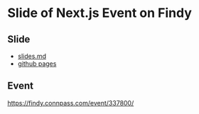 # Slide of Next.js Event on Findy

## Slide

- [slides.md](slides.md)
- [github pages](https://akifumisato.github.io/slide-of-nextjs-on-findy-event/1)

## Event

https://findy.connpass.com/event/337800/
